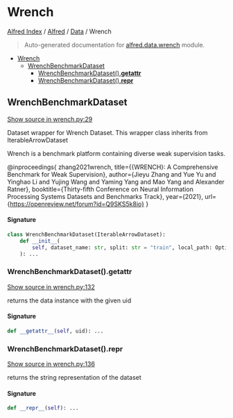 # Wrench

[Alfred Index](../../README.md#alfred-index) / [Alfred](../index.md#alfred) / [Data](./index.md#data) / Wrench

> Auto-generated documentation for [alfred.data.wrench](../../../alfred/data/wrench.py) module.

- [Wrench](#wrench)
  - [WrenchBenchmarkDataset](#wrenchbenchmarkdataset)
    - [WrenchBenchmarkDataset().__getattr__](#wrenchbenchmarkdataset()__getattr__)
    - [WrenchBenchmarkDataset().__repr__](#wrenchbenchmarkdataset()__repr__)

## WrenchBenchmarkDataset

[Show source in wrench.py:29](../../../alfred/data/wrench.py#L29)

Dataset wrapper for Wrench Dataset.
This wrapper class inherits from IterableArrowDataset

Wrench is a benchmark platform containing diverse weak supervision tasks.

@inproceedings{
    zhang2021wrench,
    title={{WRENCH}: A Comprehensive Benchmark for Weak Supervision},
    author={Jieyu Zhang and Yue Yu and Yinghao Li and Yujing Wang and Yaming Yang and Mao Yang and Alexander Ratner},
    booktitle={Thirty-fifth Conference on Neural Information Processing Systems Datasets and Benchmarks Track},
    year={2021},
    url={https://openreview.net/forum?id=Q9SKS5k8io}
}

#### Signature

```python
class WrenchBenchmarkDataset(IterableArrowDataset):
    def __init__(
        self, dataset_name: str, split: str = "train", local_path: Optional[str] = None
    ): ...
```

### WrenchBenchmarkDataset().__getattr__

[Show source in wrench.py:132](../../../alfred/data/wrench.py#L132)

returns the data instance with the given uid

#### Signature

```python
def __getattr__(self, uid): ...
```

### WrenchBenchmarkDataset().__repr__

[Show source in wrench.py:136](../../../alfred/data/wrench.py#L136)

returns the string representation of the dataset

#### Signature

```python
def __repr__(self): ...
```